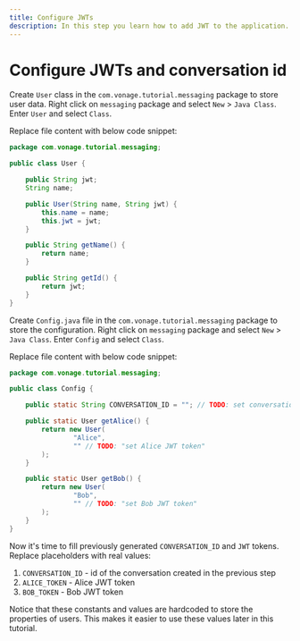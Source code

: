 ```yaml
---
title: Configure JWTs
description: In this step you learn how to add JWT to the application.
---
```


# Configure JWTs and conversation id

Create `User` class in the `com.vonage.tutorial.messaging` package to store user data. Right click on `messaging` package and select `New` > `Java Class`. Enter `User` and select `Class`.

Replace file content with below code snippet:

```java
package com.vonage.tutorial.messaging;

public class User {

    public String jwt;
    String name;

    public User(String name, String jwt) {
        this.name = name;
        this.jwt = jwt;
    }

    public String getName() {
        return name;
    }

    public String getId() {
        return jwt;
    }
}
```

Create `Config.java` file in the `com.vonage.tutorial.messaging` package to store the configuration. Right click on `messaging` package and select `New` > `Java Class`. Enter `Config` and select `Class`.

Replace file content with below code snippet:

```java
package com.vonage.tutorial.messaging;

public class Config {

    public static String CONVERSATION_ID = ""; // TODO: set conversation Id

    public static User getAlice() {
        return new User(
                "Alice",
                "" // TODO: "set Alice JWT token"
        );
    }

    public static User getBob() {
        return new User(
                "Bob",
                "" // TODO: "set Bob JWT token"
        );
    }
}
```

Now it's time to fill previously generated `CONVERSATION_ID` and `JWT` tokens. Replace placeholders with real values:

1. `CONVERSATION_ID` - id of the conversation created in the previous step
2. `ALICE_TOKEN` - Alice JWT token
3. `BOB_TOKEN` - Bob JWT token

Notice that these constants and values are hardcoded to store the properties of users. This makes it easier to use these values later in this tutorial.